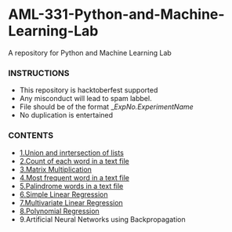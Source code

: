 # AML-331-Python-and-Machine-Learning-Lab
A repository for Python and Machine Learning Lab

### INSTRUCTIONS
- This repository is hacktoberfest supported
- Any misconduct will lead to spam labbel.
- File should be of the format __ExpNo._ExperimentName__
- No duplication is entertained

### CONTENTS
- [1.Union and inrtersection of lists](https://github.com/HKRcodes/AML-331-Python-and-Machine-Learning-Lab/blob/main/3_Union%26IntersectionNumpy.ipynb)
- [2.Count of each word in a text file](https://github.com/HKRcodes/AML-331-Python-and-Machine-Learning-Lab/blob/main/_4wordcount.ipynb)
- [3.Matrix Multiplication](https://github.com/HKRcodes/AML-331-Python-and-Machine-Learning-Lab/blob/main/5b_matrixmultiplicationc%3Dnp_zero.ipynb)
- [4.Most frequent word in a text file](https://github.com/HKRcodes/AML-331-Python-and-Machine-Learning-Lab/tree/main/_6Exp)
- [5.Palindrome words in a text file](https://github.com/HKRcodes/AML-331-Python-and-Machine-Learning-Lab/tree/main/PalindromeCount)
- [6.Simple Linear Regression](https://github.com/HKRcodes/AML-331-Python-and-Machine-Learning-Lab/tree/main/_6.Simple-Linear-Regression)
- [7.Multivariate Linear Regression](https://github.com/HKRcodes/AML-331-Python-and-Machine-Learning-Lab/tree/main/_7.Multiple-LInear-Regression)
- [8.Polynomial Regression](https://github.com/HKRcodes/AML-331-Python-and-Machine-Learning-Lab/tree/main/_8.Polynomial-Regression)
- 9.Artificial Neural Networks using Backpropagation

